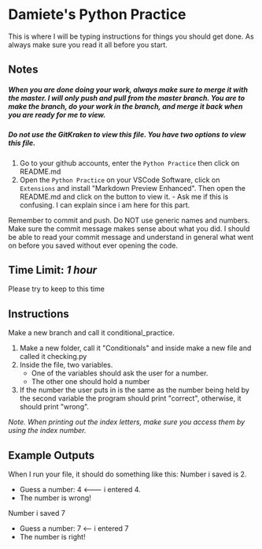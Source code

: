 # Damiete's Python Practice

This is where I will be typing instructions for things you should get done. As always make sure you read it
all before you start.

## Notes

##### When you are done doing your work, always make sure to merge it with the master. I will only push and pull from the master branch. You are to make the branch, do your work in the branch, and merge it back when you are ready for me to view.

##### Do not use the GitKraken to view this file. You have two options to view this file.

1. Go to your github accounts, enter the `Python Practice` then click on README.md
2. Open the `Python Practice` on your VSCode Software, click on `Extensions` and install "Markdown Preview Enhanced". Then open the README.md and click on the button to view it. - Ask me if this is confusing. I can explain since i am here for this part.

Remember to commit and push. Do NOT use generic names and numbers. Make sure the commit message makes sense about what you did. I should be able to read your commit message and understand in general what went on before you saved without ever opening the code.

## Time Limit: _1 hour_

Please try to keep to this time

## Instructions

Make a new branch and call it conditional_practice.

1. Make a new folder, call it "Conditionals" and inside make a new file and called it checking.py
2. Inside the file, two variables.
   - One of the variables should ask the user for a number.
   - The other one should hold a number
3. If the number the user puts in is the same as the number being held by the second variable the program should print "correct", otherwise, it should print "wrong".

_Note. When printing out the index letters, make sure you access them by using the index number._

## Example Outputs

When I run your file, it should do something like this:
Number i saved is 2.

- Guess a number: 4 <--- i entered 4.
- The number is wrong!

Number i saved 7

- Guess a number: 7 <-- i entered 7
- The number is right!
